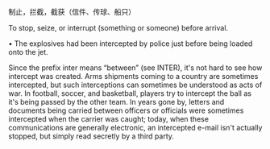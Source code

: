 制止，拦截，截获（信件、传球、船只）

To stop, seize, or interrupt (something or someone) before arrival. 

• The explosives had been intercepted by police just before being loaded onto the jet. 

Since the prefix inter means “between” (see INTER), it's not hard to see how intercept was created.
Arms shipments coming to a country are sometimes intercepted, but such interceptions can sometimes be understood as acts of war. In football, soccer, and basketball, players try to intercept the ball as it's  being  passed  by  the  other  team.  In  years  gone  by,  letters  and  documents  being  carried  between officers  or officials  were  sometimes intercepted  when  the  carrier  was  caught;  today,  when  these
communications are generally electronic, an intercepted e-mail isn't actually stopped, but simply read secretly by a third party.